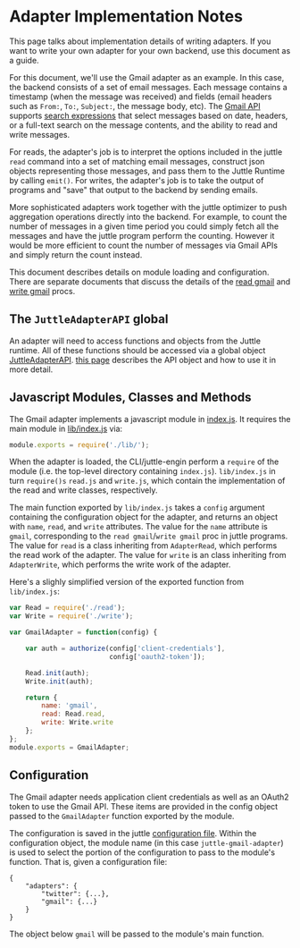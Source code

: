 # Adapter Implementation Notes

This page talks about implementation details of writing adapters. If you want to write your own adapter for your own backend, use this document as a guide.

For this document, we'll use the Gmail adapter as an example. In this case, the backend consists of a set of email messages. Each message contains a timestamp (when the message was received) and fields (email headers such as `From:`, `To:`, `Subject:`, the message body, etc). The [Gmail API](https://www.npmjs.com/package/googleapis) supports [search expressions](https://support.google.com/mail/answer/7190?hl=en) that select messages based on date, headers, or a full-text search on the message contents, and the ability to read and write messages.

For reads, the adapter's job is to interpret the options included in the juttle `read` command into a set of matching email messages, construct json objects representing those messages, and pass them to the Juttle Runtime by calling `emit()`. For writes, the adapter's job is to take the output of programs and "save" that output to the backend by sending emails.

More sophisticated adapters work together with the juttle optimizer to push aggregation operations directly into the backend. For example, to count the number of messages in a given time period you could simply fetch all the messages and have the juttle program perform the counting. However it would be more efficient to count the number of messages via Gmail APIs and simply return the count instead.

This document describes details on module loading and configuration. There are separate documents that discuss the details of the [read gmail](./read.md) and [write gmail](./write.md) procs.

## The `JuttleAdapterAPI` global

An adapter will need to access functions and objects from the Juttle runtime. All of these functions should be accessed via a global object [JuttleAdapterAPI](https://github.com/juttle/juttle/blob/master/lib/adapters/api.js). [this page](https://github.com/juttle/juttle/blob/master/docs/adapters/adapter_api.md) describes the API object and how to use it in more detail.

## Javascript Modules, Classes and Methods

The Gmail adapter implements a javascript module in [index.js](../index.js). It requires the main module in [lib/index.js](../lib/index.js) via:

```Javascript
module.exports = require('./lib/');
```

When the adapter is loaded, the CLI/juttle-engin perform a `require` of the module (i.e. the top-level directory containing `index.js`). `lib/index.js` in turn `require()s` `read.js` and `write.js`, which contain the implementation of the read and write classes, respectively.

The main function exported by `lib/index.js` takes a `config` argument containing the configuration object for the adapter, and returns an object with `name`, `read`, and `write` attributes.  The value for the `name` attribute is `gmail`, corresponding to the `read gmail`/`write gmail` proc in juttle programs. The value for `read` is a class inheriting from `AdapterRead`, which performs the read work of the adapter. The value for `write` is an class inheriting from `AdapterWrite`, which performs the write work of the adapter.

Here's a slighly simplified version of the exported function from `lib/index.js`:

```Javascript
var Read = require('./read');
var Write = require('./write');

var GmailAdapter = function(config) {

    var auth = authorize(config['client-credentials'],
                         config['oauth2-token']);

    Read.init(auth);
    Write.init(auth);

    return {
        name: 'gmail',
        read: Read.read,
        write: Write.write
    };
};
module.exports = GmailAdapter;
```

## Configuration

The Gmail adapter needs application client credentials as well as an OAuth2 token to use the Gmail API. These items are provided in the config object passed to the `GmailAdapter` function exported by the module.

The configuration is saved in the juttle [configuration file](https://github.com/juttle/juttle/blob/master/docs/reference/cli.md#configuration). Within the configuration object, the module name (in this case `juttle-gmail-adapter`) is used to select the portion of the configuration to pass to the module's function. That is, given a configuration file:

```
{
    "adapters": {
        "twitter": {...},
        "gmail": {...}
    }
}
```
The object below `gmail` will be passed to the module's main function.

